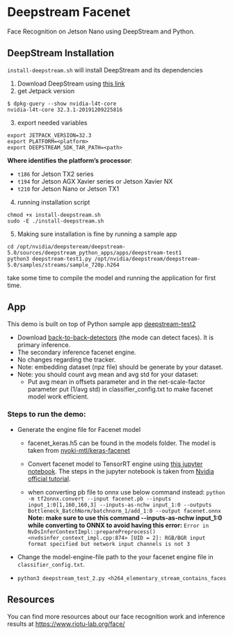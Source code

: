 # Deepstream Facenet

Face Recognition on Jetson Nano using DeepStream and Python.

## DeepStream Installation
`install-deepstream.sh` will install DeepStream and its dependencies
1. Download DeepStream using [this link](https://developer.nvidia.com/assets/Deepstream/5.0/ga/secure/deepstream_sdk_5.0.1_x86_64.tbz2)
2. get Jetpack version 
```
$ dpkg-query --show nvidia-l4t-core
nvidia-l4t-core 32.3.1-20191209225816
```
3. export needed variables
```
export JETPACK_VERSION=32.3
export PLATFORM=<platform>
export DEEPSTREAM_SDK_TAR_PATH=<path>
```
**Where <platform> identifies the platform’s processor**:
- `t186` for Jetson TX2 series
- `t194` for Jetson AGX Xavier series or Jetson Xavier NX
- `t210` for Jetson Nano or Jetson TX1
4. running installation script
```
chmod +x install-deepstream.sh
sudo -E ./install-deepstream.sh
```
5. Making sure installation is fine by running a sample app
```
cd /opt/nvidia/deepsteream/deepstream-5.0/sources/deepstream_python_apps/apps/deepstream-test1
python3 deepstream-test1.py /opt/nvidia/deepstream/deepstream-5.0/samples/streams/sample_720p.h264
```
take some time to compile the model and running the application for first time.

## App
This demo is built on top of Python sample app [deepstream-test2](https://github.com/NVIDIA-AI-IOT/deepstream_python_apps/tree/master/apps/deepstream-test2) 
 - Download [back-to-back-detectors](https://github.com/NVIDIA-AI-IOT/deepstream_reference_apps/tree/master/back-to-back-detectors) (the mode can detect faces). It is primary inference.
 - The secondary inference facenet engine. 
 - No changes regarding the tracker.
 - Note: embedding dataset (npz file) should be generate by your dataset.
 - Note: you should count avg mean and avg std for your dataset:
    - Put avg mean in offsets parameter and in the net-scale-factor parameter put (1/avg std) in classifier_config.txt to make facenet model work efficient.
 


### Steps to run the demo:

- Generate the engine file for Facenet model
  - facenet_keras.h5 can be found in the models folder. The model is taken from [nyoki-mtl/keras-facenet](https://github.com/nyoki-mtl/keras-facenet)
  - Convert facenet model to TensorRT engine using [this jupyter notebook](https://github.com/riotu-lab/tf2trt_with_onnx). The steps in the jupyter notebook is taken  from [Nvidia official tutorial](https://developer.nvidia.com/blog/speeding-up-deep-learning-inference-using-tensorflow-onnx-and-tensorrt/).  

  - when converting pb file to onnx use below command instead:
  `python -m tf2onnx.convert --input facenet.pb --inputs input_1:0[1,160,160,3] --inputs-as-nchw input_1:0 --outputs Bottleneck_BatchNorm/batchnorm_1/add_1:0 --output facenet.onnx`
  **Note: make sure to use this command --inputs-as-nchw input_1:0 while converting to ONNX to avoid having this error:**
  `Error in NvDsInferContextImpl::preparePreprocess() <nvdsinfer_context_impl.cpp:874> [UID = 2]: RGB/BGR input format specified but network input channels is not 3`

- Change the model-engine-file path to the your facenet engine file in `classifier_config.txt`.
- `python3 deepstream_test_2.py <h264_elementary_stream_contains_faces`


## Resources

You can find more resources about our face recognition work and inference results at https://www.riotu-lab.org/face/
